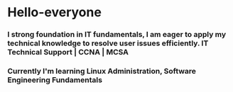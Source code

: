 # Hello-everyone
### I strong foundation in IT fundamentals, I am eager to apply my technical knowledge to resolve user issues efficiently. IT Technical Support | CCNA | MCSA
### Currently I'm learning Linux Administration, Software Engineering Fundamentals
